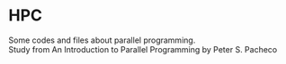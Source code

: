 # HPC
Some codes and files about parallel programming. <br>
Study from An Introduction to Parallel Programming by Peter S. Pacheco
